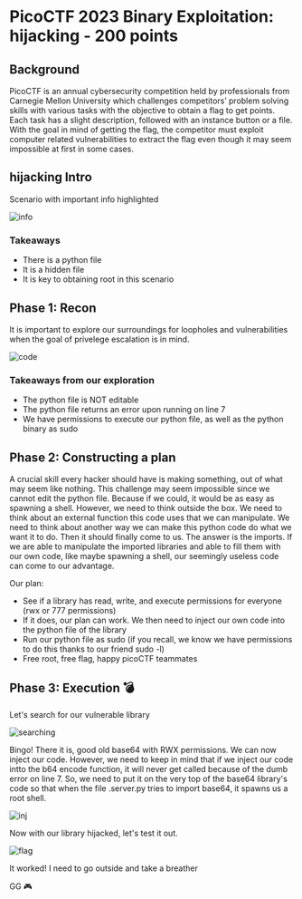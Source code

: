 # PicoCTF 2023 Binary Exploitation: hijacking - 200 points
## Background 
PicoCTF is an annual cybersecurity competition held by professionals from Carnegie Mellon University which challenges competitors’ problem solving skills with various tasks with the objective to obtain a flag to get points. Each task has a slight description, followed with an instance button or a file. With the goal in mind of getting the flag, the competitor must exploit computer related vulnerabilities to extract the flag even though it may seem impossible at first in some cases.

## hijacking Intro
Scenario with important info highlighted

![info](https://cdn.discordapp.com/attachments/803021452797411348/1087241881131429948/image.png)

### Takeaways
* There is a python file
* It is a hidden file
* It is key to obtaining root in this scenario

## Phase 1: Recon
It is important to explore our surroundings for loopholes and vulnerabilities when the goal of privelege escalation is in mind.

![code](https://cdn.discordapp.com/attachments/803021452797411348/1087244613749833758/image.png)

### Takeaways from our exploration
* The python file is NOT editable
* The python file returns an error upon running on line 7
* We have permissions to execute our python file, as well as the python binary as sudo

## Phase 2: Constructing a plan
A crucial skill every hacker should have is making something, out of what may seem like nothing. This challenge may seem impossible since we cannot edit the python file. Because if we could, it would be as easy as spawning a shell. However, we need to think outside the box. We need to think about an external function this code uses that we can manipulate. We need to think about another way we can make this python code do what we want it to do. Then it should finally come to us. The answer is the imports. If we are able to manipulate the imported libraries and able to fill them with our own code, like maybe spawning a shell, our seemingly useless code can come to our advantage.

Our plan:
* See if a library has read, write, and execute permissions for everyone (rwx or 777 permissions)
* If it does, our plan can work. We then need to inject our own code into the python file of the library
* Run our python file as sudo (if you recall, we know we have permissions to do this thanks to our friend sudo -l)
* Free root, free flag, happy picoCTF teammates

## Phase 3: Execution 💣
Let's search for our vulnerable library

![searching](https://cdn.discordapp.com/attachments/803021452797411348/1087247840864129034/image.png)

Bingo! There it is, good old base64 with RWX permissions. We can now inject our code. However, we need to keep in mind that if we inject our code intto the b64 encode function, it will never get called because of the dumb error on line 7. So, we need to put it on the very top of the base64 library's code so that when the file .server.py tries to import base64, it spawns us a root shell. 

![inj](https://cdn.discordapp.com/attachments/803021452797411348/1087249964951928842/image.png)

Now with our library hijacked, let's test it out.

![flag](https://cdn.discordapp.com/attachments/803021452797411348/1087249586697031680/image.png)

It worked! I need to go outside and take a breather

GG 🎮
